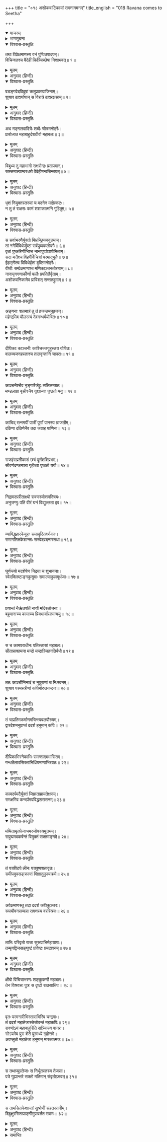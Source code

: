 +++
title = "०१८ अशोकवाटिकायां रावणागमनम्"
title_english = "018 Ravana comes to Seetha"

+++
<details open><summary>वाचनम्</summary>
<div caption="श्रीराम-हरिसीताराममूर्ति-घनपाठिभ्यां वचनम्" class="audioEmbed" src="https://archive.org/download/Ramayana-recitation-Sriram-harisItArAmamUrti-Ghanapaati-v2/Kanda_5/Kanda_5_SK-018-Ravana_comes_to_Seetha_.mp3"></div>
</details>

<details><summary>भागसूचना</summary>

18. अपनी स्त्रियोंसे घिरे हुए रावणका अशोकवाटिकामें आगमन और हनुमान् जी का उसे देखना
</details>

<details open><summary>विश्वास-प्रस्तुतिः</summary>

तथा विप्रेक्षमाणस्य वनं पुष्पितपादपम्।  
विचिन्वतश्च वैदेहीं किञ्चिच्छेषा निशाभवत्॥ १॥
</details>

<details><summary>मूलम्</summary>

तथा विप्रेक्षमाणस्य वनं पुष्पितपादपम्।  
विचिन्वतश्च वैदेहीं किञ्चिच्छेषा निशाभवत्॥ १॥
</details>

<details><summary>अनुवाद (हिन्दी)</summary>

इस प्रकार फूले हुए वृक्षोंसे सुशोभित उस वनकी शोभा देखते और विदेहनन्दिनीका अनुसंधान करते हुए हनुमान् जी की वह सारी रात प्रायः बीत चली। केवल एक पहर रात बाकी रही॥ १॥
</details>

<details open><summary>विश्वास-प्रस्तुतिः</summary>

षडङ्गवेदविदुषां क्रतुप्रवरयाजिनाम्।  
शुश्राव ब्रह्मघोषान् स विरात्रे ब्रह्मरक्षसाम्॥ २॥
</details>

<details><summary>मूलम्</summary>

षडङ्गवेदविदुषां क्रतुप्रवरयाजिनाम्।  
शुश्राव ब्रह्मघोषान् स विरात्रे ब्रह्मरक्षसाम्॥ २॥
</details>

<details><summary>अनुवाद (हिन्दी)</summary>

रातके उस पिछले पहरमें छहों अंगोंसहित सम्पूर्ण वेदोंके विद्वान् तथा श्रेष्ठ यज्ञोंद्वारा यजन करनेवाले ब्रह्म-राक्षसोंके घरमें वेदपाठकी ध्वनि होने लगी, जिसे हनुमान् जी ने सुना॥ २॥
</details>

<details open><summary>विश्वास-प्रस्तुतिः</summary>

अथ मङ्गलवादित्रैः शब्दैः श्रोत्रमनोहरैः।  
प्राबोध्यत महाबाहुर्दशग्रीवो महाबलः॥ ३॥
</details>

<details><summary>मूलम्</summary>

अथ मङ्गलवादित्रैः शब्दैः श्रोत्रमनोहरैः।  
प्राबोध्यत महाबाहुर्दशग्रीवो महाबलः॥ ३॥
</details>

<details><summary>अनुवाद (हिन्दी)</summary>

तदनन्तर मंगल वाद्यों तथा श्रवण-सुखद शब्दोंद्वारा महाबली महाबाहु दशमुख रावणको जगाया गया॥ ३॥
</details>

<details open><summary>विश्वास-प्रस्तुतिः</summary>

विबुध्य तु महाभागो राक्षसेन्द्रः प्रतापवान्।  
स्रस्तमाल्याम्बरधरो वैदेहीमन्वचिन्तयत्॥ ४॥
</details>

<details><summary>मूलम्</summary>

विबुध्य तु महाभागो राक्षसेन्द्रः प्रतापवान्।  
स्रस्तमाल्याम्बरधरो वैदेहीमन्वचिन्तयत्॥ ४॥
</details>

<details><summary>अनुवाद (हिन्दी)</summary>

जागनेपर महान् भाग्यशाली एवं प्रतापी राक्षसराज रावणने सबसे पहले विदेहनन्दिनी सीताका चिन्तन किया। उस समय नींदके कारण उसके पुष्पहार और वस्त्र अपने स्थानसे खिसक गये थे॥ ४॥
</details>

<details open><summary>विश्वास-प्रस्तुतिः</summary>

भृशं नियुक्तस्तस्यां च मदनेन मदोत्कटः।  
न तु तं राक्षसः कामं शशाकात्मनि गूहितुम्॥ ५॥
</details>

<details><summary>मूलम्</summary>

भृशं नियुक्तस्तस्यां च मदनेन मदोत्कटः।  
न तु तं राक्षसः कामं शशाकात्मनि गूहितुम्॥ ५॥
</details>

<details><summary>अनुवाद (हिन्दी)</summary>

वह मदमत्त निशाचर कामसे प्रेरित हो सीताके प्रति अत्यन्त आसक्त हो गया था। अतः उस कामभावको अपने भीतर छिपाये रखनेमें असमर्थ हो गया॥ ५॥
</details>

<details open><summary>विश्वास-प्रस्तुतिः</summary>

स सर्वाभरणैर्युक्तो बिभ्रच्छ्रियमनुत्तमाम्।  
तां नगैर्विविधैर्जुष्टां सर्वपुष्पफलोपगैः॥ ६॥  
वृतां पुष्करिणीभिश्च नानापुष्पोपशोभिताम्।  
सदा मत्तैश्च विहगैर्विचित्रां परमाद्भुतैः॥ ७॥  
ईहामृगैश्च विविधैर्वृतां दृष्टिमनोहरैः।  
वीथीः सम्प्रेक्षमाणश्च मणिकाञ्चनतोरणाम्॥ ८॥  
नानामृगगणाकीर्णां फलैः प्रपतितैर्वृताम्।  
अशोकवनिकामेव प्राविशत् सन्ततद्रुमाम्॥ ९॥
</details>

<details><summary>मूलम्</summary>

स सर्वाभरणैर्युक्तो बिभ्रच्छ्रियमनुत्तमाम्।  
तां नगैर्विविधैर्जुष्टां सर्वपुष्पफलोपगैः॥ ६॥  
वृतां पुष्करिणीभिश्च नानापुष्पोपशोभिताम्।  
सदा मत्तैश्च विहगैर्विचित्रां परमाद्भुतैः॥ ७॥  
ईहामृगैश्च विविधैर्वृतां दृष्टिमनोहरैः।  
वीथीः सम्प्रेक्षमाणश्च मणिकाञ्चनतोरणाम्॥ ८॥  
नानामृगगणाकीर्णां फलैः प्रपतितैर्वृताम्।  
अशोकवनिकामेव प्राविशत् सन्ततद्रुमाम्॥ ९॥
</details>

<details><summary>अनुवाद (हिन्दी)</summary>

उसने सब प्रकारके आभूषण धारण किये और परम उत्तम शोभासे सम्पन्न हो उस अशोकवाटिकामें ही प्रवेश किया, जो सब प्रकारके फूल और फल देनेवाले भाँति-भाँतिके वृक्षोंसे सुशोभित थी। नाना प्रकारके पुष्प उसकी शोभा बढ़ा रहे थे। बहुत-से सरोवरोंद्वारा वह वाटिका घिरी हुई थी। सदा मतवाले रहनेवाले परम अद्भुत पक्षियोंके कारण उसकी विचित्र शोभा होती थी। कितने ही नयनाभिराम क्रीडामृगोंसे भरी हुई वह वाटिका भाँति-भाँतिके मृगसमूहोंसे व्याप्त थी। बहुत-से गिरे हुए फलोंके कारण वहाँकी भूमि ढक गयी थी। पुष्पवाटिकामें मणि और सुवर्णके फाटक लगे थे और उसके भीतर पंक्तिबद्ध वृक्ष बहुत दूरतक फैले हुए थे। वहाँकी गलियोंको देखता हुआ रावण उस वाटिकामें घुसा॥ ६—९॥
</details>

<details open><summary>विश्वास-प्रस्तुतिः</summary>

अङ्गनाः शतमात्रं तु तं व्रजन्तमनुव्रजन्।  
महेन्द्रमिव पौलस्त्यं देवगन्धर्वयोषितः॥ १०॥
</details>

<details><summary>मूलम्</summary>

अङ्गनाः शतमात्रं तु तं व्रजन्तमनुव्रजन्।  
महेन्द्रमिव पौलस्त्यं देवगन्धर्वयोषितः॥ १०॥
</details>

<details><summary>अनुवाद (हिन्दी)</summary>

जैसे देवताओं और गन्धर्वोंकी स्त्रियाँ देवराज इन्द्रके पीछे चलती हैं, उसी प्रकार अशोकवनमें जाते हुए पुलस्त्यनन्दन रावणके पीछे-पीछे लगभग एक सौ सुन्दरियाँ गयीं॥ १०॥
</details>

<details open><summary>विश्वास-प्रस्तुतिः</summary>

दीपिकाः काञ्चनीः काश्चिज्जगृहुस्तत्र योषितः।  
वालव्यजनहस्ताश्च तालवृन्तानि चापराः॥ ११॥
</details>

<details><summary>मूलम्</summary>

दीपिकाः काञ्चनीः काश्चिज्जगृहुस्तत्र योषितः।  
वालव्यजनहस्ताश्च तालवृन्तानि चापराः॥ ११॥
</details>

<details><summary>अनुवाद (हिन्दी)</summary>

उन युवतियोंमेंसे किन्हींने सुवर्णमय दीपक ले रखे थे। किन्हींके हाथोंमें चँवर थे तो किन्हींके हाथोंमें ताड़के पंखे॥ ११॥
</details>

<details open><summary>विश्वास-प्रस्तुतिः</summary>

काञ्चनैश्चैव भृङ्गारैर्जह्रुः सलिलमग्रतः।  
मण्डलाग्रा बृसीश्चैव गृह्यान्याः पृष्ठतो ययुः॥ १२॥
</details>

<details><summary>मूलम्</summary>

काञ्चनैश्चैव भृङ्गारैर्जह्रुः सलिलमग्रतः।  
मण्डलाग्रा बृसीश्चैव गृह्यान्याः पृष्ठतो ययुः॥ १२॥
</details>

<details><summary>अनुवाद (हिन्दी)</summary>

कुछ सुन्दरियाँ सोनेकी झारियोंमें जल लिये आगे-आगे चल रही थीं और कई दूसरी स्त्रियाँ गोलाकार बृसी नामक आसन लिये पीछे-पीछे जा रही थीं॥ १२॥
</details>

<details open><summary>विश्वास-प्रस्तुतिः</summary>

काचिद् रत्नमयीं पात्रीं पूर्णां पानस्य भ्राजतीम्।  
दक्षिणा दक्षिणेनैव तदा जग्राह पाणिना॥ १३॥
</details>

<details><summary>मूलम्</summary>

काचिद् रत्नमयीं पात्रीं पूर्णां पानस्य भ्राजतीम्।  
दक्षिणा दक्षिणेनैव तदा जग्राह पाणिना॥ १३॥
</details>

<details><summary>अनुवाद (हिन्दी)</summary>

कोई चतुर-चालाक युवती दाहिने हाथमें पेयरससे भरी हुई रत्ननिर्मित चमचमाती कलशी लिये हुए थी॥
</details>

<details open><summary>विश्वास-प्रस्तुतिः</summary>

राजहंसप्रतीकाशं छत्रं पूर्णशशिप्रभम्।  
सौवर्णदण्डमपरा गृहीत्वा पृष्ठतो ययौ॥ १४॥
</details>

<details><summary>मूलम्</summary>

राजहंसप्रतीकाशं छत्रं पूर्णशशिप्रभम्।  
सौवर्णदण्डमपरा गृहीत्वा पृष्ठतो ययौ॥ १४॥
</details>

<details><summary>अनुवाद (हिन्दी)</summary>

कोई दूसरी स्त्री सोनेके डंडेसे युक्त और पूर्ण चन्द्रमा तथा राज-हंसके समान श्वेतछत्र लेकर रावणके पीछे-पीछे चल रही थी॥ १४॥
</details>

<details open><summary>विश्वास-प्रस्तुतिः</summary>

निद्रामदपरीताक्ष्यो रावणस्योत्तमस्त्रियः।  
अनुजग्मुः पतिं वीरं घनं विद्युल्लता इव॥ १५॥
</details>

<details><summary>मूलम्</summary>

निद्रामदपरीताक्ष्यो रावणस्योत्तमस्त्रियः।  
अनुजग्मुः पतिं वीरं घनं विद्युल्लता इव॥ १५॥
</details>

<details><summary>अनुवाद (हिन्दी)</summary>

जैसे बादलके साथ-साथ बिजलियाँ चलती हैं, उसी प्रकार रावणकी सुन्दरी स्त्रियाँ अपने वीर पतिके पीछे-पीछे जा रही थीं। उस समय नींदके नशेमें उनकी आँखें झपी जाती थीं॥ १५॥
</details>

<details open><summary>विश्वास-प्रस्तुतिः</summary>

व्याविद्धहारकेयूराः समामृदितवर्णकाः।  
समागलितकेशान्ताः सस्वेदवदनास्तथा॥ १६॥
</details>

<details><summary>मूलम्</summary>

व्याविद्धहारकेयूराः समामृदितवर्णकाः।  
समागलितकेशान्ताः सस्वेदवदनास्तथा॥ १६॥
</details>

<details><summary>अनुवाद (हिन्दी)</summary>

उनके हार और बाजूबंद अपने स्थानसे खिसक गये थे। अंगराग मिट गये थे। चोटियाँ खुल गयी थीं और मुखपर पसीनेकी बूँदें छा रही थीं॥ १६॥
</details>

<details open><summary>विश्वास-प्रस्तुतिः</summary>

घूर्णन्त्यो मदशेषेण निद्रया च शुभाननाः।  
स्वेदक्लिष्टाङ्गकुसुमाः समाल्याकुलमूर्धजाः॥ १७॥
</details>

<details><summary>मूलम्</summary>

घूर्णन्त्यो मदशेषेण निद्रया च शुभाननाः।  
स्वेदक्लिष्टाङ्गकुसुमाः समाल्याकुलमूर्धजाः॥ १७॥
</details>

<details><summary>अनुवाद (हिन्दी)</summary>

वे सुमुखी स्त्रियाँ अवशेष मद और निद्रासे झूमती हुई-सी चल रही थीं। विभिन्न अंगोंमें धारण किये गये पुष्प पसीनेसे भींग गये थे और पुष्पमालाओंसे अलंकृत केश कुछ-कुछ हिल रहे थे॥ १७॥
</details>

<details open><summary>विश्वास-प्रस्तुतिः</summary>

प्रयान्तं नैर्ऋतपतिं नार्यो मदिरलोचनाः।  
बहुमानाच्च कामाच्च प्रियभार्यास्तमन्वयुः॥ १८॥
</details>

<details><summary>मूलम्</summary>

प्रयान्तं नैर्ऋतपतिं नार्यो मदिरलोचनाः।  
बहुमानाच्च कामाच्च प्रियभार्यास्तमन्वयुः॥ १८॥
</details>

<details><summary>अनुवाद (हिन्दी)</summary>

जिनकी आँखें मदमत्त बना देनेवाली थीं, वे राक्षसराजकी प्यारी पत्नियाँ अशोकवनमें जाते हुए पतिके साथ बड़े आदरसे और अनुरागपूर्वक जा रही थीं॥ १८॥
</details>

<details open><summary>विश्वास-प्रस्तुतिः</summary>

स च कामपराधीनः पतिस्तासां महाबलः।  
सीतासक्तमना मन्दो मन्दाञ्चितगतिर्बभौ॥ १९॥
</details>

<details><summary>मूलम्</summary>

स च कामपराधीनः पतिस्तासां महाबलः।  
सीतासक्तमना मन्दो मन्दाञ्चितगतिर्बभौ॥ १९॥
</details>

<details><summary>अनुवाद (हिन्दी)</summary>

उन सबका पति महाबली मन्दबुद्धि रावण कामके अधीन हो रहा था। वह सीतामें मन लगाये मन्दगतिसे आगे बढ़ता हुआ अद्भुत शोभा पा रहा था॥ १९॥
</details>

<details open><summary>विश्वास-प्रस्तुतिः</summary>

ततः काञ्चीनिनादं च नूपुराणां च निःस्वनम्।  
शुश्राव परमस्त्रीणां कपिर्मारुतनन्दनः॥ २०॥
</details>

<details><summary>मूलम्</summary>

ततः काञ्चीनिनादं च नूपुराणां च निःस्वनम्।  
शुश्राव परमस्त्रीणां कपिर्मारुतनन्दनः॥ २०॥
</details>

<details><summary>अनुवाद (हिन्दी)</summary>

उस समय वायुनन्दन कपिवर हनुमान् जी ने उन परम सुन्दरी रावणपत्नियोंकी करधनीका कलनाद और नूपुरोंकी झनकार सुनी॥ २०॥
</details>

<details open><summary>विश्वास-प्रस्तुतिः</summary>

तं चाप्रतिमकर्माणमचिन्त्यबलपौरुषम्।  
द्वारदेशमनुप्राप्तं ददर्श हनुमान् कपिः॥ २१॥
</details>

<details><summary>मूलम्</summary>

तं चाप्रतिमकर्माणमचिन्त्यबलपौरुषम्।  
द्वारदेशमनुप्राप्तं ददर्श हनुमान् कपिः॥ २१॥
</details>

<details><summary>अनुवाद (हिन्दी)</summary>

साथ ही, अनुपम कर्म करनेवाले तथा अचिन्त्य बल-पौरुषसे सम्पन्न रावणको भी कपिवर हनुमान् ने देखा, जो अशोकवाटिकाके द्वारतक आ पहुँचा था॥ २१॥
</details>

<details open><summary>विश्वास-प्रस्तुतिः</summary>

दीपिकाभिरनेकाभिः समन्तादवभासितम्।  
गन्धतैलावसिक्ताभिर्ध्रियमाणाभिरग्रतः॥ २२॥
</details>

<details><summary>मूलम्</summary>

दीपिकाभिरनेकाभिः समन्तादवभासितम्।  
गन्धतैलावसिक्ताभिर्ध्रियमाणाभिरग्रतः॥ २२॥
</details>

<details><summary>अनुवाद (हिन्दी)</summary>

उसके आगे-आगे सुगन्धित तेलसे भीगी हुई और स्त्रियोंद्वारा हाथोंमें धारण की हुई बहुत-सी मशालें जल रही थीं, जिनके द्वारा वह सब ओरसे प्रकाशित हो रहा था॥ २२॥
</details>

<details open><summary>विश्वास-प्रस्तुतिः</summary>

कामदर्पमदैर्युक्तं जिह्मताम्रायतेक्षणम्।  
समक्षमिव कन्दर्पमपविद्धशरासनम्॥ २३॥
</details>

<details><summary>मूलम्</summary>

कामदर्पमदैर्युक्तं जिह्मताम्रायतेक्षणम्।  
समक्षमिव कन्दर्पमपविद्धशरासनम्॥ २३॥
</details>

<details><summary>अनुवाद (हिन्दी)</summary>

वह काम, दर्प और मदसे युक्त था। उसकी आँखें टेढ़ी, लाल और बड़ी-बड़ी थीं। वह धनुषरहित साक्षात् कामदेवके समान जान पड़ता था॥ २३॥
</details>

<details open><summary>विश्वास-प्रस्तुतिः</summary>

मथितामृतफेनाभमरजोवस्त्रमुत्तमम्।  
सपुष्पमवकर्षन्तं विमुक्तं सक्तमङ्गदे॥ २४॥
</details>

<details><summary>मूलम्</summary>

मथितामृतफेनाभमरजोवस्त्रमुत्तमम्।  
सपुष्पमवकर्षन्तं विमुक्तं सक्तमङ्गदे॥ २४॥
</details>

<details><summary>अनुवाद (हिन्दी)</summary>

उसका वस्त्र मथे हुए दूधके फेनकी भाँति श्वेत, निर्मल और उत्तम था। उसमें मोतीके दाने और फूल टँके हुए थे। वह वस्त्र उसके बाजूबंदमें उलझ गया था और रावण उसे खींचकर सुलझा रहा था॥ २४॥
</details>

<details open><summary>विश्वास-प्रस्तुतिः</summary>

तं पत्रविटपे लीनः पत्रपुष्पशतावृतः।  
समीपमुपसङ्क्रान्तं विज्ञातुमुपचक्रमे॥ २५॥
</details>

<details><summary>मूलम्</summary>

तं पत्रविटपे लीनः पत्रपुष्पशतावृतः।  
समीपमुपसङ्क्रान्तं विज्ञातुमुपचक्रमे॥ २५॥
</details>

<details><summary>अनुवाद (हिन्दी)</summary>

अशोक-वृक्षके पत्तों और डालियोंमें छिपे हुए हनुमान् जी सैकड़ों पत्रों तथा पुष्पोंसे ढक गये थे। उसी अवस्थामें उन्होंने निकट आये हुए रावणको पहचाननेका प्रयत्न किया॥ २५॥
</details>

<details open><summary>विश्वास-प्रस्तुतिः</summary>

अवेक्षमाणस्तु तदा ददर्श कपिकुञ्जरः।  
रूपयौवनसम्पन्ना रावणस्य वरस्त्रियः॥ २६॥
</details>

<details><summary>मूलम्</summary>

अवेक्षमाणस्तु तदा ददर्श कपिकुञ्जरः।  
रूपयौवनसम्पन्ना रावणस्य वरस्त्रियः॥ २६॥
</details>

<details><summary>अनुवाद (हिन्दी)</summary>

उसकी ओर देखते समय कपिश्रेष्ठ हनुमान् ने रावणकी सुन्दरी स्त्रियोंको भी लक्ष्य किया, जो रूप और यौवनसे सम्पन्न थीं॥ २६॥
</details>

<details open><summary>विश्वास-प्रस्तुतिः</summary>

ताभिः परिवृतो राजा सुरूपाभिर्महायशाः।  
तन्मृगद्विजसङ्घुष्टं प्रविष्टः प्रमदावनम्॥ २७॥
</details>

<details><summary>मूलम्</summary>

ताभिः परिवृतो राजा सुरूपाभिर्महायशाः।  
तन्मृगद्विजसङ्घुष्टं प्रविष्टः प्रमदावनम्॥ २७॥
</details>

<details><summary>अनुवाद (हिन्दी)</summary>

उन सुन्दर रूपवाली युवतियोंसे घिरे हुए महायशस्वी राजा रावणने उस प्रमदावनमें प्रवेश किया, जहाँ अनेक प्रकारके पशु-पक्षी अपनी-अपनी बोली बोल रहे थे॥ २७॥
</details>

<details open><summary>विश्वास-प्रस्तुतिः</summary>

क्षीबो विचित्राभरणः शङ्कुकर्णो महाबलः।  
तेन विश्रवसः पुत्रः स दृष्टो राक्षसाधिपः॥ २८॥
</details>

<details><summary>मूलम्</summary>

क्षीबो विचित्राभरणः शङ्कुकर्णो महाबलः।  
तेन विश्रवसः पुत्रः स दृष्टो राक्षसाधिपः॥ २८॥
</details>

<details><summary>अनुवाद (हिन्दी)</summary>

वह मतवाला दिखायी देता था। उसके आभूषण विचित्र थे। उसके कान ऐसे प्रतीत होते थे, मानो वहाँ खूँटे गाड़े गये हैं। इस प्रकार वह विश्रवामुनिका पुत्र महाबली राक्षसराज रावण हनुमान् जी के दृष्टिपथमें आया॥ २८॥
</details>

<details open><summary>विश्वास-प्रस्तुतिः</summary>

वृतः परमनारीभिस्ताराभिरिव चन्द्रमाः।  
तं ददर्श महातेजास्तेजोवन्तं महाकपिः॥ २९॥  
रावणोऽयं महाबाहुरिति सञ्चिन्त्य वानरः।  
सोऽयमेव पुरा शेते पुरमध्ये गृहोत्तमे।  
अवप्लुतो महातेजा हनूमान् मारुतात्मजः॥ ३०॥
</details>

<details><summary>मूलम्</summary>

वृतः परमनारीभिस्ताराभिरिव चन्द्रमाः।  
तं ददर्श महातेजास्तेजोवन्तं महाकपिः॥ २९॥  
रावणोऽयं महाबाहुरिति सञ्चिन्त्य वानरः।  
सोऽयमेव पुरा शेते पुरमध्ये गृहोत्तमे।  
अवप्लुतो महातेजा हनूमान् मारुतात्मजः॥ ३०॥
</details>

<details><summary>अनुवाद (हिन्दी)</summary>

ताराओंसे घिरे हुए चन्द्रमाकी भाँति वह परम सुन्दरी युवतियोंसे घिरा हुआ था। महातेजस्वी महाकपि हनुमान् ने उस तेजस्वी राक्षसको देखा और देखकर यह निश्चय किया कि यही महाबाहु रावण है। पहले यही नगरमें उत्तम महलके भीतर सोया हुआ था। ऐसा सोचकर वे वानरवीर महातेजस्वी पवनकुमार हनुमान् जी  जिस डालीपर बैठे थे, वहाँसे कुछ नीचे उतर आये (क्योंकि वे निकटसे रावणकी सारी चेष्टाएँ देखना चाहते थे)॥ २९-३०॥
</details>

<details open><summary>विश्वास-प्रस्तुतिः</summary>

स तथाप्युग्रतेजाः स निर्धूतस्तस्य तेजसा।  
पत्रे गुह्यान्तरे सक्तो मतिमान् संवृतोऽभवत्॥ ३१॥
</details>

<details><summary>मूलम्</summary>

स तथाप्युग्रतेजाः स निर्धूतस्तस्य तेजसा।  
पत्रे गुह्यान्तरे सक्तो मतिमान् संवृतोऽभवत्॥ ३१॥
</details>

<details><summary>अनुवाद (हिन्दी)</summary>

यद्यपि मतिमान् हनुमान् जी भी बड़े उग्र तेजस्वी थे, तथापि रावणके तेजसे तिरस्कृत-से होकर सघन पत्तोंमें घुसकर छिप गये॥ ३१॥
</details>

<details open><summary>विश्वास-प्रस्तुतिः</summary>

स तामसितकेशान्तां सुश्रोणीं संहतस्तनीम्।  
दिदृक्षुरसितापाङ्गीमुपावर्तत रावणः॥ ३२॥
</details>

<details><summary>मूलम्</summary>

स तामसितकेशान्तां सुश्रोणीं संहतस्तनीम्।  
दिदृक्षुरसितापाङ्गीमुपावर्तत रावणः॥ ३२॥
</details>

<details><summary>अनुवाद (हिन्दी)</summary>

उधर रावण काले केश, कजरारे नेत्र, सुन्दर कटिभाग और परस्पर सटे हुए स्तनवाली सुन्दरी सीताको देखनेके लिये उनके पास गया॥ ३२॥
</details>

<details><summary>समाप्तिः</summary>

इत्यार्षे श्रीमद्रामायणे वाल्मीकीये आदिकाव्ये सुन्दरकाण्डेऽष्टादशः सर्गः॥ १८॥  
इस प्रकार श्रीवाल्मीकिनिर्मित आर्षरामायण आदिकाव्यके सुन्दरकाण्डमें अठारहवाँ सर्ग पूरा हुआ॥ १८॥
</details>

